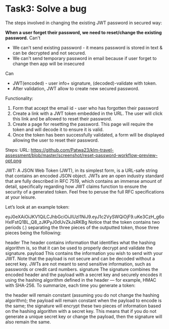 # Task3: Solve a bug
The steps involved in changing the existing JWT password in secured way:

**When a user forget their password, we need to reset/change the existing password.**
Can't
- We can't send existing password - it means password is stored in text & can be decrypted and not secured.
- We can't send temporary password in email because if user forget to change then app will be insecured

Can
- JWT(encoded) - user info+ signature, (decoded)-validate with token.
- After validation, JWT allow to create new secured password.

Functionality:
1) Form that accept the email id  - user who has forgotten their password
2) Create a link with a JWT token embedded in the URL. The user will click this link and be allowed to reset their password.
3) Create a page for resetting the password. This page will require the token and will decode it to ensure it is valid.
4) Once the token has been successfully validated, a form will be displayed allowing the user to reset their password.

Steps: 
URL: https://github.com/Patwa23/klm-travel-assessment/blob/master/screenshot/reset-password-workflow-preview-opt.png

JWT:
A JSON Web Token (JWT), in its simplest form, is a URL-safe string that contains an encoded JSON object. JWTs are an open industry standard that are fully described in RFC 7519, which contains an immense amount of detail, specifically regarding how JWT claims function to ensure the security of a generated token. Feel free to peruse the full RFC specifications at your leisure.

Let’s look at an example token:

eyJ0eXAiOiJKV1QiLCJhbGciOiJIUzI1NiJ9.eyJ1c2VySWQiOjF9.uKe3CzH_g6oHxlFstQ1BL_Q8_zJKPyJ0dUvZkJsRKBg
Notice that the token contains two periods (.) separating the three pieces of the outputted token, those three pieces being the following:

header
The header contains information that identifies what the hashing algorithm is, so that it can be used to properly decrypt and validate the signature.
payload
This contains the information you wish to send with your JWT. Note that the payload is not secure and can be decoded without a secret key. JWTs are not meant to send sensitive information, such as passwords or credit card numbers.
signature
The signature combines the encoded header and the payload with a secret key and securely encodes it using the hashing algorithm defined in the header — for example, HMAC with SHA-256.
To summarize, each time you generate a token:

the header will remain constant (assuming you do not change the hashing algorithm);
the payload will remain constant when the payload to encode is the same;
the signature will encrypt these two pieces of information based on the hashing algorithm with a secret key. This means that if you do not generate a unique secret key or change the payload, then the signature will also remain the same.
